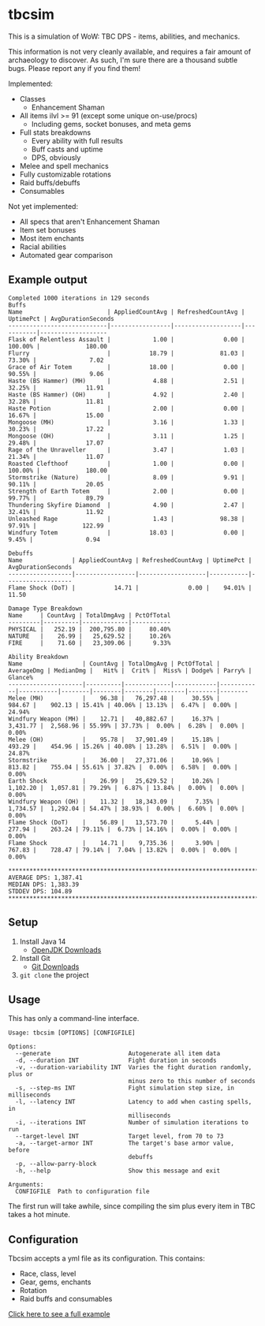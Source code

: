 # tbcsim

This is a simulation of WoW: TBC DPS - items, abilities, and mechanics.

This information is not very cleanly available, and requires a fair amount of archaeology to discover.
As such, I'm sure there are a thousand subtle bugs.  Please report any if you find them! 

Implemented:
- Classes
  - Enhancement Shaman
- All items ilvl >= 91 (except some unique on-use/procs)
  - Including gems, socket bonuses, and meta gems
- Full stats breakdowns
  - Every ability with full results
  - Buff casts and uptime
  - DPS, obviously
- Melee and spell mechanics
- Fully customizable rotations
- Raid buffs/debuffs
- Consumables

Not yet implemented:
- All specs that aren't Enhancement Shaman
- Item set bonuses
- Most item enchants
- Racial abilities
- Automated gear comparison

## Example output

```
Completed 1000 iterations in 129 seconds
Buffs
Name                        | AppliedCountAvg | RefreshedCountAvg | UptimePct | AvgDurationSeconds
----------------------------|-----------------|-------------------|-----------|-------------------
Flask of Relentless Assault |            1.00 |              0.00 |   100.00% |             180.00
Flurry                      |           18.79 |             81.03 |    73.30% |               7.02
Grace of Air Totem          |           18.00 |              0.00 |    90.55% |               9.06
Haste (BS Hammer) (MH)      |            4.88 |              2.51 |    32.25% |              11.91
Haste (BS Hammer) (OH)      |            4.92 |              2.40 |    32.28% |              11.81
Haste Potion                |            2.00 |              0.00 |    16.67% |              15.00
Mongoose (MH)               |            3.16 |              1.33 |    30.23% |              17.22
Mongoose (OH)               |            3.11 |              1.25 |    29.48% |              17.07
Rage of the Unraveller      |            3.47 |              1.03 |    21.34% |              11.07
Roasted Clefthoof           |            1.00 |              0.00 |   100.00% |             180.00
Stormstrike (Nature)        |            8.09 |              9.91 |    90.11% |              20.05
Strength of Earth Totem     |            2.00 |              0.00 |    99.77% |              89.79
Thundering Skyfire Diamond  |            4.90 |              2.47 |    32.41% |              11.92
Unleashed Rage              |            1.43 |             98.38 |    97.91% |             122.99
Windfury Totem              |           18.03 |              0.00 |     9.45% |               0.94

Debuffs
Name              | AppliedCountAvg | RefreshedCountAvg | UptimePct | AvgDurationSeconds
------------------|-----------------|-------------------|-----------|-------------------
Flame Shock (DoT) |           14.71 |              0.00 |    94.01% |              11.50

Damage Type Breakdown
Name     | CountAvg | TotalDmgAvg | PctOfTotal
---------|----------|-------------|-----------
PHYSICAL |   252.19 |  200,795.80 |     80.40%
NATURE   |    26.99 |   25,629.52 |     10.26%
FIRE     |    71.60 |   23,309.06 |      9.33%

Ability Breakdown
Name                 | CountAvg | TotalDmgAvg | PctOfTotal | AverageDmg | MedianDmg |   Hit% |  Crit% |  Miss% | Dodge% | Parry% | Glance%
---------------------|----------|-------------|------------|------------|-----------|--------|--------|--------|--------|--------|--------
Melee (MH)           |    96.38 |   76,297.48 |     30.55% |     984.67 |    902.13 | 15.41% | 40.06% | 13.13% |  6.47% |  0.00% |  24.94%
Windfury Weapon (MH) |    12.71 |   40,882.67 |     16.37% |   3,431.77 |  2,568.96 | 55.99% | 37.73% |  0.00% |  6.28% |  0.00% |   0.00%
Melee (OH)           |    95.78 |   37,901.49 |     15.18% |     493.29 |    454.96 | 15.26% | 40.08% | 13.28% |  6.51% |  0.00% |  24.87%
Stormstrike          |    36.00 |   27,371.06 |     10.96% |     813.82 |    755.04 | 55.61% | 37.82% |  0.00% |  6.58% |  0.00% |   0.00%
Earth Shock          |    26.99 |   25,629.52 |     10.26% |   1,102.20 |  1,057.81 | 79.29% |  6.87% | 13.84% |  0.00% |  0.00% |   0.00%
Windfury Weapon (OH) |    11.32 |   18,343.09 |      7.35% |   1,734.57 |  1,292.04 | 54.47% | 38.93% |  0.00% |  6.60% |  0.00% |   0.00%
Flame Shock (DoT)    |    56.89 |   13,573.70 |      5.44% |     277.94 |    263.24 | 79.11% |  6.73% | 14.16% |  0.00% |  0.00% |   0.00%
Flame Shock          |    14.71 |    9,735.36 |      3.90% |     767.83 |    728.47 | 79.14% |  7.04% | 13.82% |  0.00% |  0.00% |   0.00%

************************************************************************************
AVERAGE DPS: 1,387.41
MEDIAN DPS: 1,383.39
STDDEV DPS: 104.89
************************************************************************************

```

## Setup

1. Install Java 14
   - [OpenJDK Downloads](https://adoptopenjdk.net/releases.html?variant=openjdk14&jvmVariant=hotspot)
1. Install Git
   - [Git Downloads](https://git-scm.com/downloads)
1. `git clone` the project

## Usage

This has only a command-line interface.

```
Usage: tbcsim [OPTIONS] [CONFIGFILE]

Options:
  --generate                      Autogenerate all item data
  -d, --duration INT              Fight duration in seconds
  -v, --duration-variability INT  Varies the fight duration randomly, plus or
                                  minus zero to this number of seconds
  -s, --step-ms INT               Fight simulation step size, in milliseconds
  -l, --latency INT               Latency to add when casting spells, in
                                  milliseconds
  -i, --iterations INT            Number of simulation iterations to run
  --target-level INT              Target level, from 70 to 73
  -a, --target-armor INT          The target's base armor value, before
                                  debuffs
  -p, --allow-parry-block
  -h, --help                      Show this message and exit

Arguments:
  CONFIGFILE  Path to configuration file
```

The first run will take awhile, since compiling the sim plus every item in TBC takes a hot minute.

## Configuration

Tbcsim accepts a yml file as its configuration.  This contains:
- Race, class, level
- Gear, gems, enchants
- Rotation
- Raid buffs and consumables

[Click here to see a full example](./samples/enh_shaman_preraid_subresto.yml)

